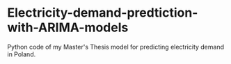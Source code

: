 # Electricity-demand-predtiction-with-ARIMA-models

Python code of my Master's Thesis model for predicting electricity demand in Poland.
